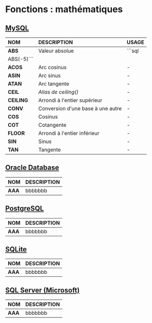 # Fonctions : mathématiques

## [MySQL](https://dev.mysql.com/doc/)

|NOM|DESCRIPTION|USAGE
|:--|:--|:--|
|**ABS**|Valeur absolue|```sql
ABS(-5)```|
|**ACOS**|Arc cosinus|-|
|**ASIN**|Arc sinus|-|
|**ATAN**|Arc tangente|-|
|**CEIL**|_Alias de ceiling()_|-|
|**CEILING**|Arrondi à l'entier supérieur|-|
|**CONV**|Conversion d'une base à une autre|-|
|**COS**|Cosinus|-|
|**COT**|Cotangente|-|
|**FLOOR**|Arrondi à l'entier inférieur|-|
|**SIN**|Sinus|-|
|**TAN**|Tangente|-|

## [Oracle Database](https://docs.oracle.com/cd/B19306_01/index.htm)

|NOM|DESCRIPTION|
|:--|:--|
|**AAA**|bbbbbbb|

## [PostgreSQL](https://docs.postgresql.fr/)

|NOM|DESCRIPTION|
|:--|:--|
|**AAA**|bbbbbbb|

## [SQLite](https://sqlite.org/docs.html)

|NOM|DESCRIPTION|
|:--|:--|
|**AAA**|bbbbbbb|

## [SQL Server (Microsoft)](https://docs.microsoft.com/fr-fr/sql)

|NOM|DESCRIPTION|
|:--|:--|
|**AAA**|bbbbbbb|
